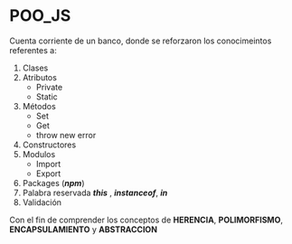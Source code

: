 # POO_JS

Cuenta corriente de un banco, donde se reforzaron los conocimeintos referentes a: 
1. Clases
2. Atributos
    - Private
    - Static
3. Métodos
    - Set
    - Get
    - throw new error
4. Constructores
5. Modulos
    - Import
    - Export
6. Packages (***npm***)
7. Palabra reservada ***this*** , ***instanceof***, ***in***
8. Validación

Con el fin de comprender los conceptos de **HERENCIA**, **POLIMORFISMO**, **ENCAPSULAMIENTO** y **ABSTRACCION**
